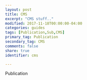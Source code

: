 ```yaml
---
layout: post
title: CMS
excerpt: "CMS stuff.."
modified: 2017-11-18T00:00:00-04:00
categories: guides
tags: [Publication,Sub,CMS]
primary_tag: Publication
secondary_tag: CMS
comments: false
share: true
identifier: cms

---
```


Publication